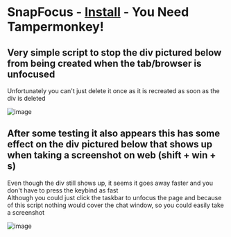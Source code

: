 # SnapFocus - [Install](https://github.com/amukerd/SnapFocus/raw/refs/heads/main/script.user.js) - You Need Tampermonkey!

## Very simple script to stop the div pictured below from being created when the tab/browser is unfocused
Unfortunately you can't just delete it once as it is recreated as soon as the div is deleted

![image](https://github.com/user-attachments/assets/f346e761-99d5-464d-9dec-7c02eeef0331)

## After some testing it also appears this has some effect on the div pictured below that shows up when taking a screenshot on web (shift + win + s)
Even though the div still shows up, it seems it goes away faster and you don't have to press the keybind as fast
<br>
Although you could just click the taskbar to unfocus the page and because of this script nothing would cover the chat window, so you could easily take a screenshot

![image](https://github.com/user-attachments/assets/3c08d68c-6a77-4f05-aaf1-8de6b8fb36da)
